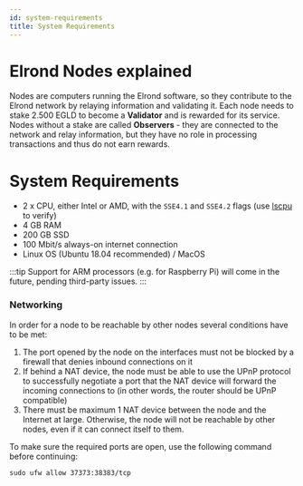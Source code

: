 ```yaml
---
id: system-requirements
title: System Requirements
---
```


# **Elrond Nodes explained**

Nodes are computers running the Elrond software, so they contribute to the Elrond network by relaying information and validating it. Each node needs to stake 2.500 EGLD to become a **Validator** and is rewarded for its service. Nodes without a stake are called **Observers** - they are connected to the network and relay information, but they have no role in processing transactions and thus do not earn rewards.

# **System Requirements**

- 2 x CPU, either Intel or AMD, with the `SSE4.1` and `SSE4.2` flags (use [lscpu](https://manpages.ubuntu.com/manpages/trusty/man1/lscpu.1.html) to verify)
- 4 GB RAM
- 200 GB SSD
- 100 Mbit/s always-on internet connection
- Linux OS (Ubuntu 18.04 recommended) / MacOS

:::tip
Support for ARM processors (e.g. for Raspberry Pi) will come in the future, pending third-party issues.
:::

### **Networking**

In order for a node to be reachable by other nodes several conditions have to be met:

1. The port opened by the node on the interfaces must not be blocked by a firewall that denies inbound connections on it
2. If behind a NAT device, the node must be able to use the UPnP protocol to successfully negotiate a port that the NAT device will forward the incoming connections to (in other words, the router should be UPnP compatible)
3. There must be maximum 1 NAT device between the node and the Internet at large. Otherwise, the node will not be reachable by other nodes, even if it can connect itself to them.

To make sure the required ports are open, use the following command before continuing:

```
sudo ufw allow 37373:38383/tcp
```
